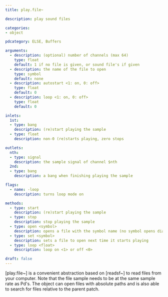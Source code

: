 ```yaml
---
title: play.file~

description: play sound files

categories:
- object

pdcategory: ELSE, Buffers

arguments:
  - description: (optional) number of channels (max 64)
    type: float
    default: 1 if no file is given, or sound file's if given
  - description: the name of the file to open
    type: symbol
    default: none
  - description: autostart <1: on, 0: off>
    type: float
    default: 0
  - description: loop <1: on, 0: off>
    type: float
    default: 0

inlets:
  1st:
  - type: bang
    description: (re)start playing the sample
  - type: float
    description: non-0 (re)starts playing, zero stops

outlets:
  nth:
  - type: signal
    description: the sample signal of channel $nth
  2nd:
  - type: bang
    description: a bang when finishing playing the sample

flags:
  - name: -loop
    description: turns loop mode on

methods:
  - type: start
    description: (re)start playing the sample
  - type: stop
    description: stop playing the sample
  - type: open <symbol>
    description: opens a file with the symbol name (no symbol opens dialog box)
  - type: set <symbol>
    description: sets a file to open next time it starts playing
  - type: loop <float>
    description: loop on <1> or off <0>

draft: false
---
```


[play.file~] is a convenient abstraction based on [readsf~] to read files from your computer. Note that the file sample needs to be at the same sample rate as Pd's. The object can open files with absolute paths and is also able to search for files relative to the parent patch.
